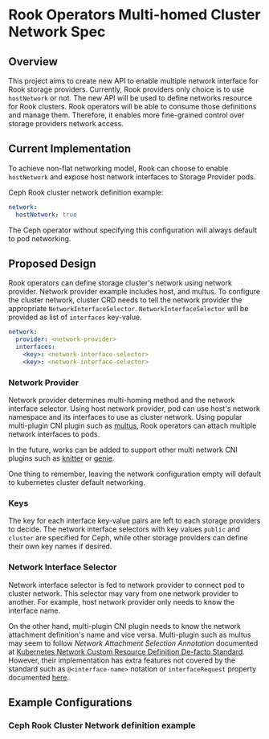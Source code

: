 # Rook Operators Multi-homed Cluster Network Spec

## Overview

This project aims to create new API to enable multiple network interface for
Rook storage providers. Currently, Rook providers only choice is to use
`hostNetwork` or not. The new API will be used to define networks resource for
Rook clusters. Rook operators will be able to consume those definitions and
manage them. Therefore, it enables more fine-grained control over storage
providers network access.

## Current Implementation

To achieve non-flat networking model, Rook can choose to enable `hostNetwork`
and expose host network interfaces to Storage Provider pods.

Ceph Rook cluster network definition example:
```yaml
network:
  hostNetwork: true
```

The Ceph operator without specifying this configuration will always
default to pod networking.

## Proposed Design

Rook operators can define storage cluster's network using network provider.
Network provider example includes host, and multus. To configure the cluster
network, cluster CRD needs to tell the network provider the appropriate
`NetworkInterfaceSelector`. `NetworkInterfaceSelector` will be provided as list
of `interfaces` key-value.

```yaml
network:
  provider: <network-provider>
  interfaces:
    <key>: <network-interface-selector>
    <key>: <network-interface-selector>
```

### Network Provider

Network provider determines multi-homing method and the network interface
selector. Using host network provider, pod can use host's network namespace
and its interfaces to use as cluster network. Using popular multi-plugin CNI
plugin such as [multus][multus-cni], Rook operators can attach multiple network
interfaces to pods.

In the future, works can be added to support other multi network CNI plugins
such as [knitter][knitter-cni] or [genie][genie-cni].

One thing to remember, leaving the network configuration empty will default to
kubernetes cluster default networking.

### Keys

The key for each interface key-value pairs are left to each storage providers to
decide. The network interface selectors with key values `public` and
`cluster` are specified for Ceph, while other storage providers can define their
own key names if desired.

### Network Interface Selector

Network interface selector is fed to network provider to connect pod to cluster
network. This selector may vary from one network provider to another. For
example, host network provider only needs to know the interface name.

On the other hand, multi-plugin CNI plugin needs to know the network attachment
definition's name and vice versa. Multi-plugin such as multus may seem to follow
_Network Attachment Selection Annotation_ documented at [Kubernetes Network
Custom Resource Definition De-facto Standard][network-crd]. However, their
implementation has extra features not covered by the standard such as
`@<interface-name>` notation or `interfaceRequest` property documented
[here][multus-annotation].

## Example Configurations

### Ceph Rook Cluster Network definition example

<!--TODO-->

[multus-cni]: https://github.com/intel/multus-cni
[knitter-cni]: https://github.com/ZTE/Knitter
[genie-cni]: https://github.com/cni-genie/CNI-Genie/
[network-crd]: https://docs.google.com/document/d/1Ny03h6IDVy_e_vmElOqR7UdTPAG_RNydhVE1Kx54kFQ/edit
[multus-annotation]: https://github.com/intel/multus-cni/blob/master/doc/how-to-use.md#run-pod-with-network-annotation
